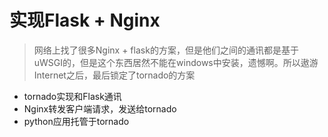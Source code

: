 # 实现Flask + Nginx

> 网络上找了很多Nginx + flask的方案，但是他们之间的通讯都是基于uWSGI的，但是这个东西居然不能在windows中安装，遗憾啊。所以遨游Internet之后，最后锁定了tornado的方案

- tornado实现和Flask通讯
- Nginx转发客户端请求，发送给tornado
- python应用托管于tornado